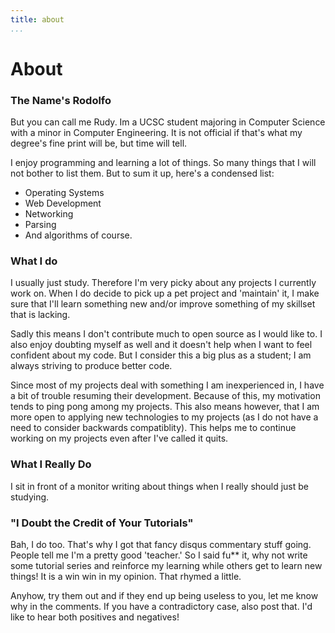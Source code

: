 ```yaml
---
title: about
...
```


<h1>About</h1>

### The Name's Rodolfo

But you can call me Rudy. Im a UCSC student majoring in Computer Science with
a minor in Computer Engineering. It is not official if that's what my degree's
fine print will be, but time will tell.

I enjoy programming and learning a lot of things. So many things that I will not
bother to list them. But to sum it up, here's a condensed list:

- Operating Systems
- Web Development
- Networking
- Parsing
- And algorithms of course.

### What I do

I usually just study. Therefore I'm very picky about any projects I currently
work on. When I do decide to pick up a pet project and 'maintain' it, I make
sure that I'll learn something new and/or improve something of my skillset that
is lacking.

Sadly this means I don't contribute much to open source as I would like to. I
also enjoy doubting myself as well and it doesn't help when I want to feel 
confident about my code. But I consider this a big plus as a student; I am
always striving to produce better code.

Since most of my projects deal with something I am inexperienced in, I have a
bit of trouble resuming their development. Because of this, my motivation tends
to ping pong among my projects. This also means however, that I am more open to
applying new technologies to my projects (as I do not have a need to consider
backwards compatiblity). This helps me to continue working on my projects even
after I've called it quits.

### What I Really Do

I sit in front of a monitor writing about things when I really should just be
studying.

### "I Doubt the Credit of Your Tutorials"

Bah, I do too. That's why I got that fancy disqus commentary stuff going. People
tell me I'm a pretty good 'teacher.' So I said fu** it, why not write some
tutorial series and reinforce my learning while others get to learn new things!
It is a win win in my opinion.  That rhymed a little.

Anyhow, try them out and if they end up being useless to you, let me know why
in the comments. If you have a contradictory case, also post that. I'd like to
hear both positives and negatives!